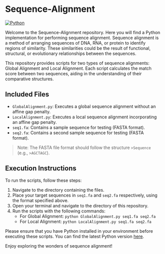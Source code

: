 # Sequence-Alignment

[![Python](https://img.shields.io/badge/python-3670A0?style=for-the-badge&logo=python&logoColor=ffdd54)](https://www.python.org/)

Welcome to the Sequence-Alignment repository. Here you will find a Python implementation for performing sequence alignment. Sequence alignment is a method of arranging sequences of DNA, RNA, or protein to identify regions of similarity. These similarities could be the result of functional, structural, or evolutionary relationships between the sequences.

This repository provides scripts for two types of sequence alignments: Global Alignment and Local Alignment. Each script calculates the match score between two sequences, aiding in the understanding of their comparative structures.

## Included Files
- `GlobalAlignment.py`: Executes a global sequence alignment without an affine gap penalty.
- `LocalAlignment.py`: Executes a local sequence alignment incorporating an affine gap penalty.
- `seq1.fa`: Contains a sample sequence for testing (FASTA format).
- `seq2.fa`: Contains a second sample sequence for testing (FASTA format).

> Note: The FASTA file format should follow the structure `>Sequence` (e.g., `>AGCTAGC`).

## Execution Instructions
To run the scripts, follow these steps:

1. Navigate to the directory containing the files.
2. Place your target sequences in `seq1.fa` and `seq2.fa` respectively, using the format specified above.
3. Open your terminal and navigate to the directory of this repository.
4. Run the scripts with the following commands:
    - For Global Alignment: `python GlobalAlignment.py seq1.fa seq2.fa`
    - For Local Alignment: `python LocalAlignment.py seq1.fa seq2.fa`

Please ensure that you have Python installed in your environment before executing these scripts. You can find the latest Python version [here](https://www.python.org/downloads/).

Enjoy exploring the wonders of sequence alignment!

